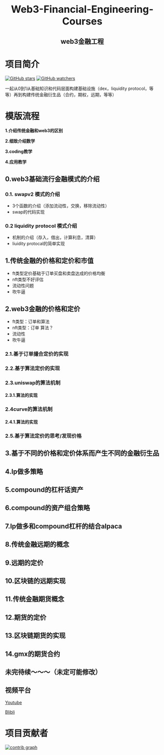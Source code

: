 

<h1 align="center">
  <span style="font-size: 32px;"> Web3-Financial-Engineering-Courses </span>
  
</h1>


<h2 align="center">
  web3金融工程
</h2>

 
# 项目简介


[![GitHub stars](https://img.shields.io/github/stars/PhiloCwh/Web3-Financial-Engineering-Courses/.svg?style=social&label=Stars)](https://github.com/PhiloCwh/Web3-Financial-Engineering-Courses)                                   [![GitHub watchers](https://img.shields.io/github/watchers/PhiloCwh/Web3-Financial-Engineering-Courses.svg?style=social&label=Watch)](https://github.com/PhiloCwh/Web3-Financial-Engineering-Courses)


一起从0到1从基础知识和代码层面构建基础设施（dex，liquidity protocol，等等）再到构建传统金融衍生品（合约，期权，远期，等等）

# 模版流程

**1.介绍传统金融和web3的区别**

**2.细致介绍数学**

**3.coding教学**

**4.应用教学**

## 0.web3基础流行金融模式的介绍
### 0.1. swapv2 模式的介绍
- 3个函数的介绍（添加流动性，交换，移除流动性）
- swap的代码实现
### 0.2 liquidity protocol 模式介绍
- 机制的介绍（存入，借出，计算利息，清算）
- liuidity protocal的简单实现

## 1.传统金融的价格和定价和市值
- ft类型定价基础于订单买盘和卖盘达成的价格均衡
- nft类型不好评估
- 流动性问题
- 吹牛逼

## 2.web3金融的价格和定价
- ft类型：订单和算法
- nft类型：订单 算法？
- 流动性
- 吹牛逼


### 2.1.基于订单撮合定价的实现

### 2.2.基于算法定价的实现

### 2.3.uniswap的算法机制

#### 2.3.1.算法的实现

### 2.4curve的算法机制

#### 2.4.1.算法的实现

### 2.5.基于算法定价的思考/发现价格

## 3.基于不同的价格和定价体系而产生不同的金融衍生品

## 4.lp做多策略

## 5.compound的杠杆话资产

## 6.compound的资产组合策略

## 7.lp做多和compound杠杆的结合alpaca

## 8.传统金融远期的概念

## 9.远期的定价

## 10.区块链的远期实现

## 11.传统金融期货概念

## 12.期货的定价

## 13.区块链期货的实现

## 14.gmx的期货合约

## 未完待续～～～（未定可能修改）









## 视频平台

[Youtube](https://www.youtube.com/channel/UCPMvS2rBDyTxQKHyBeiHvKg)


[Blibli](https://space.bilibili.com/323920542/channel/collectiondetail?sid=1078973)


# 项目贡献者


[![contrib graph](https://contrib.rocks/image?repo=PhiloCwh/Web3-Financial-Engineering-Courses)](https://github.com/PhiloCwh/Web3-Financial-Engineering-Courses/graphs/contributors)  

